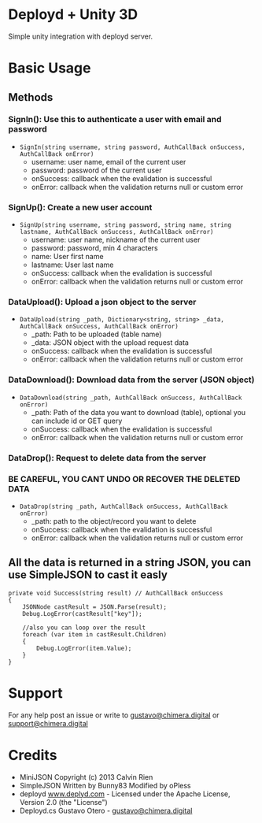 # Deployd + Unity 3D
Simple unity integration with deployd server.

# Basic Usage
## Methods
### SignIn(): Use this to authenticate a user with email and password 
* `SignIn(string username, string password, AuthCallBack onSuccess, AuthCallBack onError)` 
  * username: user name, email of the current user
  * password: password of the current user
  * onSuccess: callback when the evalidation is successful
  * onError: callback when the validation returns null or custom error
  
### SignUp(): Create a new user account 
* `SignUp(string username, string password, string name, string lastname, AuthCallBack onSuccess, AuthCallBack onError)` 
  * username: user name, nickname of the current user
  * password: password, min 4 characters
  * name: User first name
  * lastname: User last name
  * onSuccess: callback when the evalidation is successful
  * onError: callback when the validation returns null or custom error
  
### DataUpload(): Upload a json object to the server 
* `DataUpload(string _path, Dictionary<string, string> _data, AuthCallBack onSuccess, AuthCallBack onError)` 
  * _path: Path to be uploaded (table name)
  * _data: JSON object with the upload request data
  * onSuccess: callback when the evalidation is successful
  * onError: callback when the validation returns null or custom error
  
### DataDownload(): Download data from the server (JSON object) 
* `DataDownload(string _path, AuthCallBack onSuccess, AuthCallBack onError)` 
  * _path: Path of the data you want to download (table), optional you can include id or GET query
  * onSuccess: callback when the evalidation is successful
  * onError: callback when the validation returns null or custom error
  
### DataDrop(): Request to delete data from the server 
### BE CAREFUL, YOU CANT UNDO OR RECOVER THE DELETED DATA
* `DataDrop(string _path, AuthCallBack onSuccess, AuthCallBack onError)` 
  * _path: path to the object/record you want to delete
  * onSuccess: callback when the evalidation is successful
  * onError: callback when the validation returns null or custom error

## All the data is returned in a string JSON, you can use SimpleJSON to cast it easly
    private void Success(string result) // AuthCallBack onSuccess
    {
        JSONNode castResult = JSON.Parse(result);
        Debug.LogError(castResult["key"]);
        
        //also you can loop over the result
        foreach (var item in castResult.Children)
        {
            Debug.LogError(item.Value);
        }
    }

# Support
For any help post an issue or write to gustavo@chimera.digital or support@chimera.digital

# Credits
* MiniJSON Copyright (c) 2013 Calvin Rien
* SimpleJSON Written by Bunny83 Modified by oPless
* deployd www.deplyd.com - Licensed under the Apache License, Version 2.0 (the "License")
* Deployd.cs Gustavo Otero - gustavo@chimera.digital
